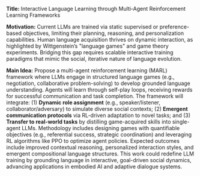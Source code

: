 **Title:** Interactive Language Learning through Multi-Agent Reinforcement Learning Frameworks  

**Motivation:** Current LLMs are trained via static supervised or preference-based objectives, limiting their planning, reasoning, and personalization capabilities. Human language acquisition thrives on dynamic interaction, as highlighted by Wittgenstein’s "language games" and game theory experiments. Bridging this gap requires scalable interactive training paradigms that mimic the social, iterative nature of language evolution.  

**Main Idea:** Propose a multi-agent reinforcement learning (MARL) framework where LLMs engage in structured language games (e.g., negotiation, collaborative problem-solving) to develop grounded language understanding. Agents will learn through self-play loops, receiving rewards for successful communication and task completion. The framework will integrate: (1) **Dynamic role assignment** (e.g., speaker/listener, collaborator/adversary) to simulate diverse social contexts; (2) **Emergent communication protocols** via RL-driven adaptation to novel tasks; and (3) **Transfer to real-world tasks** by distilling game-acquired skills into single-agent LLMs. Methodology includes designing games with quantifiable objectives (e.g., referential success, strategic coordination) and leveraging RL algorithms like PPO to optimize agent policies. Expected outcomes include improved contextual reasoning, personalized interaction styles, and emergent compositional language structures. This work could redefine LLM training by grounding language in interactive, goal-driven social dynamics, advancing applications in embodied AI and adaptive dialogue systems.